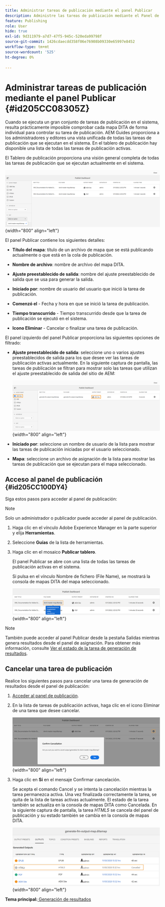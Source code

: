 ```yaml
---
title: Administrar tareas de publicación mediante el panel Publicar
description: Administre las tareas de publicación mediante el Panel de publicación en AEM Guides. Obtenga información sobre cómo acceder al panel de publicación y cancelar una tarea de publicación.
feature: Publishing
role: User
hide: true
exl-id: 9d311979-a7d7-47f5-945c-520eda99798f
source-git-commit: 1426cdaecdd358f06e76908b09330e65997e8452
workflow-type: tm+mt
source-wordcount: '525'
ht-degree: 0%

---
```


# Administrar tareas de publicación mediante el panel Publicar {#id205CC08305Z}

Cuando se ejecuta un gran conjunto de tareas de publicación en el sistema, resulta prácticamente imposible comprobar cada mapa DITA de forma individual para controlar su tarea de publicación. AEM Guides proporciona a los administradores y editores una vista unificada de todas las tareas de publicación que se ejecutan en el sistema. En el tablero de publicación hay disponible una lista de todas las tareas de publicación activas.

El Tablero de publicación proporciona una visión general completa de todas las tareas de publicación que se ejecutan actualmente en el sistema.

![](images/publish-dashboard.png){width="800" align="left"}

El panel Publicar contiene los siguientes detalles:

- **Título del mapa**: título de un archivo de mapa que se está publicando actualmente o que está en la cola de publicación.

- **Nombre de archivo**: nombre de archivo del mapa DITA.

- **Ajuste preestablecido de salida**: nombre del ajuste preestablecido de salida que se usa para generar la salida.

- **Iniciado por**: nombre de usuario del usuario que inició la tarea de publicación.

- **Comenzó el** - Fecha y hora en que se inició la tarea de publicación.

- **Tiempo transcurrido** - Tiempo transcurrido desde que la tarea de publicación se ejecutó en el sistema.

- **Icono Eliminar** - Cancelar o finalizar una tarea de publicación.

El panel izquierdo del panel Publicar proporciona las siguientes opciones de filtrado:

- **Ajuste preestablecido de salida**: seleccione uno o varios ajustes preestablecidos de salida para los que desee ver las tareas de publicación activas actualmente. En la siguiente captura de pantalla, las tareas de publicación se filtran para mostrar solo las tareas que utilizan el ajuste preestablecido de salida del sitio de AEM:

  ![](images/publish-dashboard-preset-filter.png){width="800" align="left"}

- **Iniciado por**: seleccione un nombre de usuario de la lista para mostrar las tareas de publicación iniciadas por el usuario seleccionado.

- **Mapa**: seleccione un archivo de asignación de la lista para mostrar las tareas de publicación que se ejecutan para el mapa seleccionado.

## Acceso al panel de publicación {#id205CC100DY4}

Siga estos pasos para acceder al panel de publicación:

>[!NOTE]
>
> Solo un administrador o publicador puede acceder al panel de publicación.

1. Haga clic en el vínculo Adobe Experience Manager en la parte superior y elija **Herramientas**.

1. Seleccione **Guías** de la lista de herramientas.

1. Haga clic en el mosaico **Publicar tablero**.

   El panel Publicar se abre con una lista de todas las tareas de publicación activas en el sistema.

   Si pulsa en el vínculo Nombre de fichero (File Name), se mostrará la consola de mapas DITA del mapa seleccionado.

   ![](images/publish-dashboard-click-filename-link.png){width="800" align="left"}


>[!NOTE]
>
> También puede acceder al panel Publicar desde la pestaña Salidas mientras genera resultados desde el panel de asignación. Para obtener más información, consulte [Ver el estado de la tarea de generación de resultados](generate-output-for-a-dita-map.md#viewing_output_history).

## Cancelar una tarea de publicación

Realice los siguientes pasos para cancelar una tarea de generación de resultados desde el panel de publicación:

1. [Acceder al panel de publicación](#id205CC100DY4).

1. En la lista de tareas de publicación activas, haga clic en el icono Eliminar de una tarea que desee cancelar.

   ![](images/publish-dashboard-cancel-task.png){width="800" align="left"}

1. Haga clic en **Sí** en el mensaje Confirmar cancelación.

   Se acepta el comando Cancel y se intenta la cancelación mientras la tarea permanezca activa. Una vez finalizada correctamente la tarea, se quita de la lista de tareas activas actualmente. El estado de la tarea también se actualiza en la consola de mapas DITA como Cancelada. En la siguiente captura de pantalla, la tarea *HTML5* se cancela del panel de publicación y su estado también se cambia en la consola de mapas DITA.

   ![](images/cancelled-output-task.png){width="800" align="left"}


**Tema principal:**[ Generación de resultados](generate-output.md)
